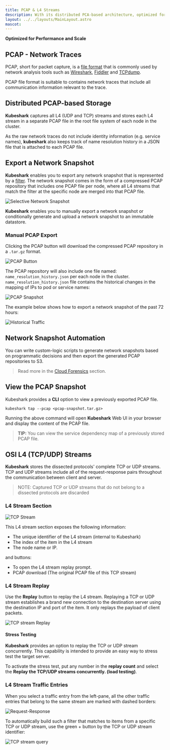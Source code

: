 ```yaml
---
title: PCAP & L4 Streams
description: With its distributed PCA-based architecture, optimized for performance and scale, Kubeshark makes PCAP or It Didn't Happen possible.
layout: ../../layouts/MainLayout.astro
mascot:
---
```

**Optimized for Performance and Scale**

## PCAP - Network Traces

PCAP, short for packet capture, is a [file format](https://datatracker.ietf.org/doc/id/draft-gharris-opsawg-pcap-00.html#name-introduction) that is commonly used by network analysis tools such as [Wireshark](https://wireshark.org), [Fiddler](https://www.telerik.com/fiddler) and [TCPdump](https://www.tcpdump.org/).

PCAP file format is suitable to contains network traces that include all communication information relevant to the trace.

## Distributed PCAP-based Storage

**Kubeshark** captures all L4 (UDP and TCP) streams and stores each L4 stream in a separate PCAP file in the root file system of each node in the cluster.

As the raw network traces do not include identity information (e.g. service names), **kubeshark** also keeps track of name resolution history in a JSON file that is attached to each PCAP file.

## Export a Network Snapshot

**Kubeshark** enables you to export any network snapshot that is represented by a [filter](/en/filtering). The network snapshot comes in the form of a compressed PCAP repository that includes one PCAP file per node, where all L4 streams that match the filter at the specific node are merged into that PCAP file.

![Selective Network Snapshot](/network-snapshot.png)

**Kubeshark** enables you to manually export a network snapshot or conditionally generate and upload a network snapshot to an immutable datastore.

### Manual PCAP Export

Clicking the PCAP button will download the compressed PCAP repository in a `.tar.gz` format.

![PCAP Button](/PCAP-button.png)

The PCAP repository will also include one file named: `name_resolution_history.json` per each node in the cluster. `name_resolution_history.json` file contains the historical changes in the mapping of IPs to pod or service names:

![PCAP Snapshot](/pcap-snapshot.png)

The example below shows how to export a network snapshot of the past 72 hours:

![Historical Traffic](/history2.png)

## Network Snapshot Automation

You can write custom-logic scripts to generate network snapshots based on programmatic decisions and then export the generated PCAP repositories to S3.

> Read more in the [Cloud Forensics](/en/cloud_forensics) section.

## View the PCAP Snapshot

Kubeshark provides a **CLI** option to view a previously exported PCAP file.

```shell
kubeshark tap --pcap <pcap-snapshot.tar.gz>
```

Running the above command will open **Kubeshark** Web UI in your browser and display the content of the PCAP file.

> **TIP:** You can view the service dependency map of a previously stored PCAP file.

## OSI L4 (TCP/UDP) Streams

**Kubeshark** stores the dissected protocols' complete TCP or UDP streams. TCP and UDP streams include all of the request-response pairs throughout the communication between client and server.

> NOTE: Captured TCP or UDP streams that do not belong to a dissected protocols are discarded

### L4 Stream Section

![TCP Stream](/tcp-stream.png)

This L4 stream section exposes the following information:

- The unique identifier of the L4 stream (internal to Kubeshark)
- The index of the item in the L4 stream
- The node name or IP.

and buttons:

- To open the L4 stream replay prompt.
- PCAP download (The original PCAP file of this TCP stream)

### L4 Stream Replay

Use the **Replay** button to replay the L4 stream. Replaying a TCP or UDP stream establishes a brand new connection to the destination server using the destination IP and port of the item. It only replays the payload of client packets.

![TCP stream Replay](/tcp-replay.png)

#### Stress Testing

**Kubeshark** provides an option to replay the TCP or UDP stream concurrently. This capability is intended to provide an easy way to stress test the target server. 

To activate the stress test, put any number in the **replay count** and select the **Replay the TCP/UDP streams concurrently. (load testing)**.

### L4 Stream Traffic Entries

When you select a traffic entry from the left-pane, all the other traffic entries that belong to the same stream are marked with dashed borders:

![Request-Response](/req-res.png)

To automatically build such a filter that matches to items from a specific TCP or UDP stream, use the green + button by the TCP or UDP stream identifier:

![TCP stream query](/stream-query.png)






